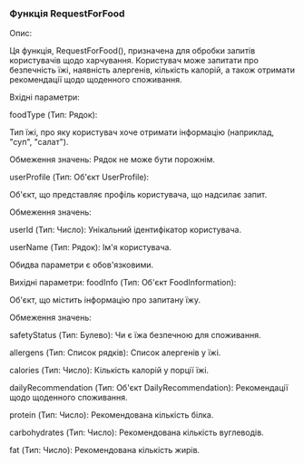 ### Функція RequestForFood
Опис:

Ця функція, RequestForFood(), призначена для обробки запитів користувачів щодо харчування. Користувач може запитати про безпечність їжі, наявність алергенів, кількість калорій, а також отримати рекомендації щодо щоденного споживання.

Вхідні параметри:

foodType (Тип: Рядок):

Тип їжі, про яку користувач хоче отримати інформацію (наприклад, "суп", "салат").

Обмеження значень: Рядок не може бути порожнім.

userProfile (Тип: Об'єкт UserProfile):

Об'єкт, що представляє профіль користувача, що надсилає запит.

Обмеження значень:

userId (Тип: Число): Унікальний ідентифікатор користувача.

userName (Тип: Рядок): Ім'я користувача.

Обидва параметри є обов'язковими.

Вихідні параметри:
foodInfo (Тип: Об'єкт FoodInformation):

Об'єкт, що містить інформацію про запитану їжу.

Обмеження значень:

safetyStatus (Тип: Булево): Чи є їжа безпечною для споживання.

allergens (Тип: Список рядків): Список алергенів у їжі.

calories (Тип: Число): Кількість калорій у порції їжі.

dailyRecommendation (Тип: Об'єкт DailyRecommendation): Рекомендації щодо щоденного споживання.

protein (Тип: Число): Рекомендована кількість білка.

carbohydrates (Тип: Число): Рекомендована кількість вуглеводів.

fat (Тип: Число): Рекомендована кількість жирів.
